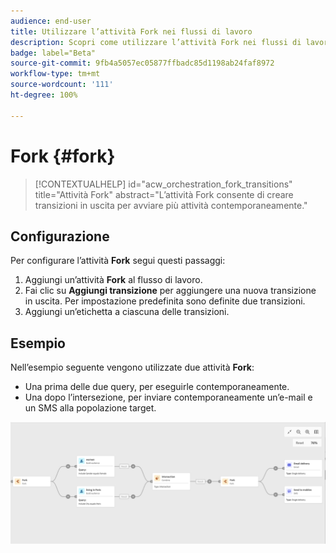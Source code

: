 ```yaml
---
audience: end-user
title: Utilizzare l’attività Fork nei flussi di lavoro
description: Scopri come utilizzare l’attività Fork nei flussi di lavoro
badge: label="Beta"
source-git-commit: 9fb4a5057ec05877ffbadc85d1198ab24faf8972
workflow-type: tm+mt
source-wordcount: '111'
ht-degree: 100%

---
```



# Fork {#fork}

>[!CONTEXTUALHELP]
>id="acw_orchestration_fork_transitions"
>title="Attività Fork"
>abstract="L’attività Fork consente di creare transizioni in uscita per avviare più attività contemporaneamente."

## Configurazione

Per configurare l’attività **Fork** segui questi passaggi:

1. Aggiungi un’attività **Fork** al flusso di lavoro.
1. Fai clic su **Aggiungi transizione** per aggiungere una nuova transizione in uscita. Per impostazione predefinita sono definite due transizioni.
1. Aggiungi un’etichetta a ciascuna delle transizioni.

## Esempio

Nell’esempio seguente vengono utilizzate due attività **Fork**:

* Una prima delle due query, per eseguirle contemporaneamente.
* Una dopo l’intersezione, per inviare contemporaneamente un’e-mail e un SMS alla popolazione target.

![](../assets/workflow-fork-example.png)

